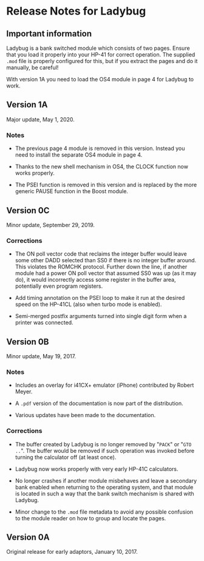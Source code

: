 # Release Notes for Ladybug

## Important information

Ladybug is a bank switched module which consists of two pages. Ensure
that you load it properly into your HP-41 for correct operation. The
supplied `.mod` file is properly configured for this, but if you
extract the pages and do it manually, be careful!

With version 1A you need to load the OS4 module in page 4 for Ladybug
to work.

## Version 1A

Major update, May 1, 2020.

### Notes

* The previous page 4 module is removed in this version. Instead you
  need to install the separate OS4 module in page 4.

* Thanks to the new shell mechanism in OS4, the CLOCK function now
  works properly.

* The PSEI function is removed in this version and is replaced by the
  more generic PAUSE function in the Boost module.


## Version 0C

Minor update, September 29, 2019.

### Corrections

* The ON poll vector code that reclaims the integer buffer would leave
  some other DADD selected than SS0 if there is no integer buffer
  around. This violates the ROMCHK protocol. Further down the line, if
  another module had a power ON poll vector that assumed SS0 was up
  (as it may do), it would incorrectly access some register in the
  buffer area, potentially even program registers.

* Add timing annotation on the PSEI loop to make it run at the desired
  speed on the HP-41CL (also when turbo mode is enabled).

* Semi-merged postfix arguments turned into single digit form when a
  printer was connected.


## Version 0B

Minor update, May 19, 2017.

### Notes

* Includes an overlay for i41CX+ emulator (iPhone) contributed by Robert Meyer.

* A `.pdf` version of the documentation is now part of the distribution.

* Various updates have been made to the documentation.

### Corrections

* The buffer created by Ladybug is no longer removed by "`PACK`" or "`GTO ..`". The buffer would be removed if such operation was invoked before turning the calculator off (at least once).

* Ladybug now works properly with very early HP-41C calculators.

* No longer crashes if another module misbehaves and leave a secondary bank enabled when returning to the operating system, and that module is located in such a way that the bank switch mechanism is shared with Ladybug.

* Minor change to the `.mod` file metadata to avoid any possible confusion to the module reader on how to group and locate the pages.


## Version 0A

Original release for early adaptors, January 10, 2017.
